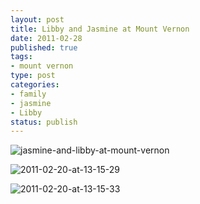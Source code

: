 ```yaml
--- 
layout: post
title: Libby and Jasmine at Mount Vernon
date: 2011-02-28
published: true
tags: 
- mount vernon
type: post
categories: 
- family
- jasmine
- Libby
status: publish
---
```


![jasmine-and-libby-at-mount-vernon](http://media.eick.us/2011/02/2011-02-20-at-13-04-00.jpg)

![2011-02-20-at-13-15-29](http://media.eick.us/2011/02/2011-02-20-at-13-15-29.jpg)

![2011-02-20-at-13-15-33](http://media.eick.us/2011/02/2011-02-20-at-13-15-33.jpg)

